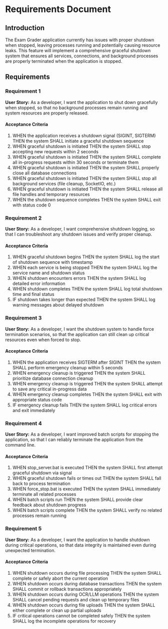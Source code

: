 # Requirements Document

## Introduction

The Exam Grader application currently has issues with proper shutdown when stopped, leaving processes running and potentially causing resource leaks. This feature will implement a comprehensive graceful shutdown system that ensures all services, connections, and background processes are properly terminated when the application is stopped.

## Requirements

### Requirement 1

**User Story:** As a developer, I want the application to shut down gracefully when stopped, so that no background processes remain running and system resources are properly released.

#### Acceptance Criteria

1. WHEN the application receives a shutdown signal (SIGINT, SIGTERM) THEN the system SHALL initiate a graceful shutdown sequence
2. WHEN graceful shutdown is initiated THEN the system SHALL stop accepting new requests within 2 seconds
3. WHEN graceful shutdown is initiated THEN the system SHALL complete all in-progress requests within 30 seconds or terminate them
4. WHEN graceful shutdown is initiated THEN the system SHALL properly close all database connections
5. WHEN graceful shutdown is initiated THEN the system SHALL stop all background services (file cleanup, SocketIO, etc.)
6. WHEN graceful shutdown is initiated THEN the system SHALL release all file handles and temporary resources
7. WHEN the shutdown sequence completes THEN the system SHALL exit with status code 0

### Requirement 2

**User Story:** As a developer, I want comprehensive shutdown logging, so that I can troubleshoot any shutdown issues and verify proper cleanup.

#### Acceptance Criteria

1. WHEN graceful shutdown begins THEN the system SHALL log the start of shutdown sequence with timestamp
2. WHEN each service is being stopped THEN the system SHALL log the service name and shutdown status
3. WHEN shutdown encounters errors THEN the system SHALL log detailed error information
4. WHEN shutdown completes THEN the system SHALL log total shutdown time and final status
5. IF shutdown takes longer than expected THEN the system SHALL log warning messages about delayed shutdown

### Requirement 3

**User Story:** As a developer, I want the shutdown system to handle force termination scenarios, so that the application can still clean up critical resources even when forced to stop.

#### Acceptance Criteria

1. WHEN the application receives SIGTERM after SIGINT THEN the system SHALL perform emergency cleanup within 5 seconds
2. WHEN emergency cleanup is triggered THEN the system SHALL prioritize database connection cleanup
3. WHEN emergency cleanup is triggered THEN the system SHALL attempt to save any critical in-progress data
4. WHEN emergency cleanup completes THEN the system SHALL exit with appropriate status code
5. IF emergency cleanup fails THEN the system SHALL log critical errors and exit immediately

### Requirement 4

**User Story:** As a developer, I want improved batch scripts for stopping the application, so that I can reliably terminate the application from the command line.

#### Acceptance Criteria

1. WHEN stop_server.bat is executed THEN the system SHALL first attempt graceful shutdown via signal
2. WHEN graceful shutdown fails or times out THEN the system SHALL fall back to process termination
3. WHEN force_stop.bat is executed THEN the system SHALL immediately terminate all related processes
4. WHEN batch scripts run THEN the system SHALL provide clear feedback about shutdown progress
5. WHEN batch scripts complete THEN the system SHALL verify no related processes remain running

### Requirement 5

**User Story:** As a developer, I want the application to handle shutdown during critical operations, so that data integrity is maintained even during unexpected termination.

#### Acceptance Criteria

1. WHEN shutdown occurs during file processing THEN the system SHALL complete or safely abort the current operation
2. WHEN shutdown occurs during database transactions THEN the system SHALL commit or rollback transactions appropriately
3. WHEN shutdown occurs during OCR/LLM operations THEN the system SHALL cancel pending requests and clean up temporary files
4. WHEN shutdown occurs during file uploads THEN the system SHALL either complete or clean up partial uploads
5. IF critical operations cannot be completed safely THEN the system SHALL log the incomplete operations for recovery